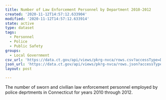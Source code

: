 ```yaml
---
title: Number of Law Enforcement Personnel by Department 2010-2012
created: '2020-11-12T14:57:12.633904'
modified: '2020-11-12T14:57:12.633914'
state: active
type: dataset
tags:
  - Personnel
  - Police
  - Public Safety
groups:
  - Local Government
csv_url: 'https://data.ct.gov/api/views/pkrg-nvca/rows.csv?accessType=DOWNLOAD'
json_url: 'https://data.ct.gov/api/views/pkrg-nvca/rows.json?accessType=DOWNLOAD'
layout: post

---
```

The number of sworn and civilian law enforcement personnel employed by police deprtments in Connecticut for years 2010 through 2012.
